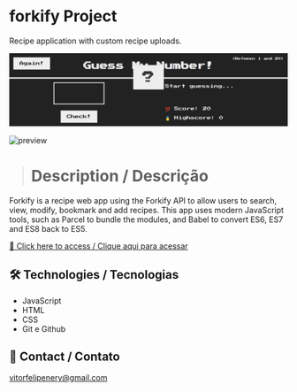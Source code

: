 # forkify Project

Recipe application with custom recipe uploads.

![preview](./.github/preview.png)

![preview](./.github/preview.gif)

> # Description / Descrição

Forkify is a recipe web app using the Forkify API to allow users to search, view, modify, bookmark and add recipes. This app uses modern JavaScript tools, such as Parcel to bundle the modules, and Babel to convert ES6, ES7 and ES8 back to ES5.

[🔗 Click here to access / Clique aqui para acessar]()

## 🛠️ Technologies / Tecnologias

- JavaScript
- HTML
- CSS
- Git e Github

## 📣 Contact / Contato

vitorfelipenery@gmail.com
